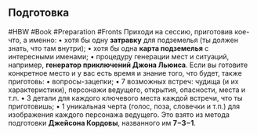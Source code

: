## **Подготовка**

#HBW #Book #Preparation #Fronts 
Приходи на сессию, приготовив кое-что, а именно: 
• хотя бы одну **затравку** для подземелья (ты должен знать, что там внутри); 
• хотя бы одна **карта подземелья** с интересными именами; 
• процедуру генерации мест и ситуаций, например, **генератор приключений Джона Льюиса**. 
Если вы готовите конкретное место и у вас есть время и знание того, что будет, также приготовь: 
• вопросы-зацепки; 
• 7 возможных встреч: чудища (и их характеристики), персонажи ведущего, открытия, опасности, места и т.п. 
• 3 детали для каждого ключевого места каждой встречи, что ты приготовишь; 
• 1 уникальная черта (голос, поза, словечки и т.п.) для изображения каждого персонажа ведущего. 
Это взято из метода подготовки **Джейсона Кордовы**, названного им **7−3−1**.